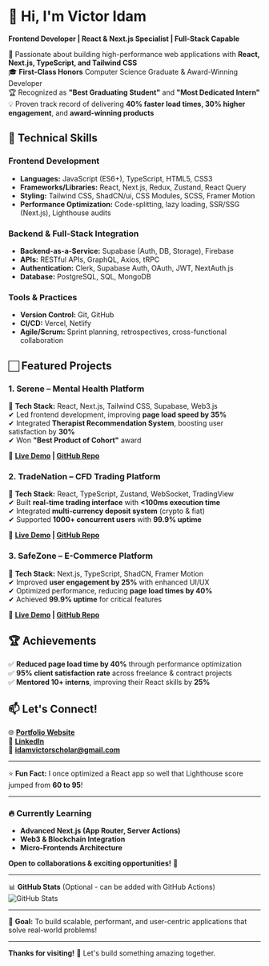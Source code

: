 # 👋 Hi, I'm Victor Idam  
**Frontend Developer | React & Next.js Specialist | Full-Stack Capable**  

🚀 Passionate about building high-performance web applications with **React, Next.js, TypeScript, and Tailwind CSS**  
🎓 **First-Class Honors** Computer Science Graduate & Award-Winning Developer  
🏆 Recognized as **"Best Graduating Student"** and **"Most Dedicated Intern"**  
💡 Proven track record of delivering **40% faster load times, 30% higher engagement**, and **award-winning products**  

## 🔧 Technical Skills  

### **Frontend Development**  
- **Languages:** JavaScript (ES6+), TypeScript, HTML5, CSS3  
- **Frameworks/Libraries:** React, Next.js, Redux, Zustand, React Query  
- **Styling:** Tailwind CSS, ShadCN/ui, CSS Modules, SCSS, Framer Motion  
- **Performance Optimization:** Code-splitting, lazy loading, SSR/SSG (Next.js), Lighthouse audits  

### **Backend & Full-Stack Integration**  
- **Backend-as-a-Service:** Supabase (Auth, DB, Storage), Firebase  
- **APIs:** RESTful APIs, GraphQL, Axios, tRPC  
- **Authentication:** Clerk, Supabase Auth, OAuth, JWT, NextAuth.js  
- **Database:** PostgreSQL, SQL, MongoDB  

### **Tools & Practices**  
- **Version Control:** Git, GitHub  
- **CI/CD:** Vercel, Netlify  
- **Agile/Scrum:** Sprint planning, retrospectives, cross-functional collaboration  

## 🏻 Featured Projects  

### **1. Serene – Mental Health Platform**  
📍 **Tech Stack:** React, Next.js, Tailwind CSS, Supabase, Web3.js  
✔ Led frontend development, improving **page load speed by 35%**  
✔ Integrated **Therapist Recommendation System**, boosting user satisfaction by **30%**  
✔ Won **"Best Product of Cohort"** award  

🔗 **[Live Demo](#) | [GitHub Repo](#)**  

### **2. TradeNation – CFD Trading Platform**  
📍 **Tech Stack:** React, TypeScript, Zustand, WebSocket, TradingView  
✔ Built **real-time trading interface** with **<100ms execution time**  
✔ Integrated **multi-currency deposit system** (crypto & fiat)  
✔ Supported **1000+ concurrent users** with **99.9% uptime**  

🔗 **[Live Demo](#) | [GitHub Repo](#)**  

### **3. SafeZone – E-Commerce Platform**  
📍 **Tech Stack:** Next.js, TypeScript, ShadCN, Framer Motion  
✔ Improved **user engagement by 25%** with enhanced UI/UX  
✔ Optimized performance, reducing **page load times by 40%**  
✔ Achieved **99.9% uptime** for critical features  

🔗 **[Live Demo](#) | [GitHub Repo](#)**  

## 🏆 Achievements  
✅ **Reduced page load time by 40%** through performance optimization  
✅ **95% client satisfaction rate** across freelance & contract projects  
✅ **Mentored 10+ interns**, improving their React skills by **25%**  

## 📫 Let's Connect!  
🌐 **[Portfolio Website](#)**  
💼 **[LinkedIn](#)**  
📧 **idamvictorscholar@gmail.com**  

---

⭐ **Fun Fact:** I once optimized a React app so well that Lighthouse score jumped from **60 to 95**!  

---

### 🔥 **Currently Learning**  
- **Advanced Next.js (App Router, Server Actions)**  
- **Web3 & Blockchain Integration**  
- **Micro-Frontends Architecture**  

**Open to collaborations & exciting opportunities!** 🚀  

---  

📊 **GitHub Stats** (Optional - can be added with GitHub Actions)  
![GitHub Stats](https://github-readme-stats.vercel.app/api?username=yourusername&show_icons=true&theme=radical)  

---

🎯 **Goal:** To build scalable, performant, and user-centric applications that solve real-world problems!  

---

**Thanks for visiting!** 👋 Let's build something amazing together.
